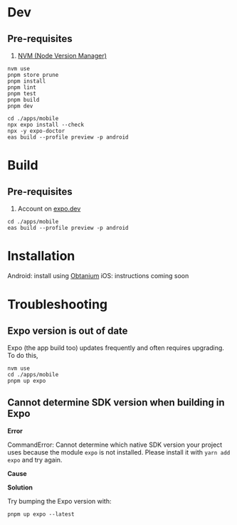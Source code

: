 # Dev

## Pre-requisites

1. [NVM (Node Version Manager)](https://github.com/nvm-sh/nvm)

```
nvm use
pnpm store prune
pnpm install
pnpm lint
pnpm test
pnpm build
pnpm dev
```

```
cd ./apps/mobile
npx expo install --check
npx -y expo-doctor
eas build --profile preview -p android
```

# Build

## Pre-requisites

1. Account on [expo.dev](https://expo.dev)

```
cd ./apps/mobile
eas build --profile preview -p android
```

# Installation

Android: install using [Obtanium](https://github.com/ImranR98/Obtainium/releases/tag/v1.1.15)
iOS: instructions coming soon

# Troubleshooting

## Expo version is out of date

Expo (the app build too) updates frequently and often requires upgrading.
To do this,

```
nvm use
cd ./apps/mobile
pnpm up expo
```

## Cannot determine SDK version when building in Expo

**Error**

CommandError: Cannot determine which native SDK version your project uses because the module `expo` is not installed. Please install it with `yarn add expo` and try again.

**Cause**

**Solution**

Try bumping the Expo version with:

```
pnpm up expo --latest
```
